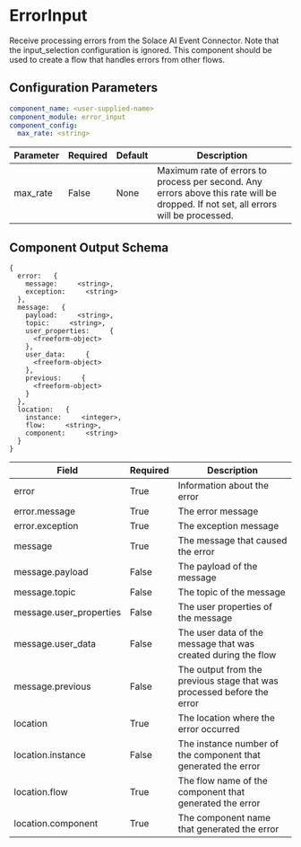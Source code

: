 # ErrorInput

Receive processing errors from the Solace AI Event Connector. Note that the input_selection configuration is ignored. This component should be used to create a flow that handles errors from other flows. 

## Configuration Parameters

```yaml
component_name: <user-supplied-name>
component_module: error_input
component_config:
  max_rate: <string>
```

| Parameter | Required | Default | Description |
| --- | --- | --- | --- |
| max_rate | False | None | Maximum rate of errors to process per second. Any errors above this rate will be dropped. If not set, all errors will be processed. |



## Component Output Schema

```
{
  error:   {
    message:     <string>,
    exception:     <string>
  },
  message:   {
    payload:     <string>,
    topic:     <string>,
    user_properties:     {
      <freeform-object>
    },
    user_data:     {
      <freeform-object>
    },
    previous:     {
      <freeform-object>
    }
  },
  location:   {
    instance:     <integer>,
    flow:     <string>,
    component:     <string>
  }
}
```
| Field | Required | Description |
| --- | --- | --- |
| error | True | Information about the error |
| error.message | True | The error message |
| error.exception | True | The exception message |
| message | True | The message that caused the error |
| message.payload | False | The payload of the message |
| message.topic | False | The topic of the message |
| message.user_properties | False | The user properties of the message |
| message.user_data | False | The user data of the message that was created during the flow |
| message.previous | False | The output from the previous stage that was processed before the error |
| location | True | The location where the error occurred |
| location.instance | False | The instance number of the component that generated the error |
| location.flow | True | The flow name of the component that generated the error |
| location.component | True | The component name that generated the error |
